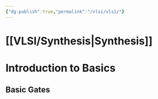 ```yaml
---
{"dg-publish":true,"permalink":"/vlsi/vlsi/"}
---
```



# [[VLSI/Synthesis\|Synthesis]]

# Introduction to Basics

## Basic Gates

